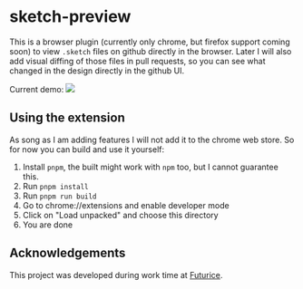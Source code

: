# sketch-preview

This is a browser plugin (currently only chrome, but firefox support coming soon) to view `.sketch` files on github directly in the browser. Later I will also add visual diffing of those files in pull requests, so you can see what changed in the design directly in the github UI.

Current demo:
![](./demo.gif)


## Using the extension

As song as I am adding features I will not add it to the chrome web store. So for now you can build and use it yourself:

1. Install `pnpm`, the built might work with `npm` too, but I cannot guarantee this.
2. Run `pnpm install`
3. Run `pnpm run build`
4. Go to chrome://extensions and enable developer mode
5. Click on "Load unpacked" and choose this directory
6. You are done


## Acknowledgements

This project was developed during work time at [Futurice](https://futurice.com).
